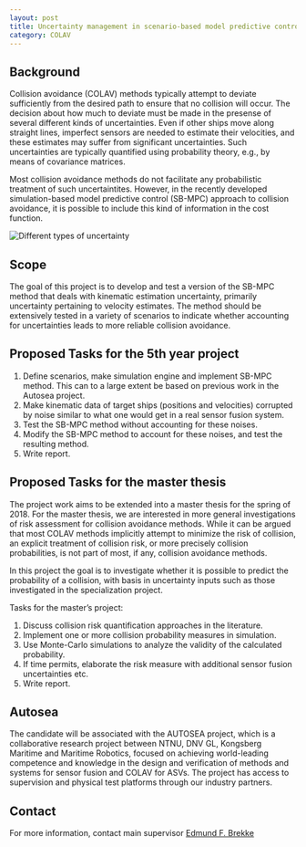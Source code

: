 ```yaml
---
layout: post
title: Uncertainty management in scenario-based model predictive control for collision avoidance
category: COLAV
---
```

## Background
Collision avoidance (COLAV) methods typically attempt to deviate sufficiently from the desired path to ensure that no collision will occur. The decision about how much to deviate must be made in the presense of several different kinds of uncertainties. Even if other ships move along straight lines, imperfect sensors are needed to estimate their velocities, and these estimates may suffer from significant uncertainties. Such uncertainties are typically quantified using probability theory, e.g., by means of covariance matrices. 

Most collision avoidance methods do not facilitate any probabilistic treatment of such uncertaintites. However, in the recently developed simulation-based model predictive control (SB-MPC) approach to collision avoidance, it is possible to include this kind of information in the cost function. 

![Different types of uncertainty]({{site.url}}/assets/uncertainties.png)

## Scope
The goal of this project is to develop and test a version of the SB-MPC method that deals with kinematic estimation uncertainty, primarily uncertainty pertaining to velocity estimates. The method should be extensively tested in a variety of scenarios to indicate whether accounting for uncertainties leads to more reliable collision avoidance.  

## Proposed Tasks for the 5th year project

1. Define scenarios, make simulation engine and implement SB-MPC method. This can to a large extent be based on previous work in the Autosea project.
2. Make kinematic data of target ships (positions and velocities) corrupted by noise similar to what one would get in a real sensor fusion system. 
3. Test the SB-MPC method without accounting for these noises. 
4. Modify the SB-MPC method to account for these noises, and test the resulting method.
5. Write report. 

## Proposed Tasks for the master thesis

The project work aims to be extended into a master thesis for the spring of 2018.  For the master thesis, we are interested in more general investigations of risk assessment for collision avoidance methods. While it can be argued that most COLAV methods implicitly attempt to minimize the risk of collision, an explicit treatment of collision risk, or more precisely collision probabilities, is not part of most, if any, collision avoidance methods. 

In this project the goal is to investigate whether it is possible to predict the probability of a collision, with basis in uncertainty inputs such as those investigated in the specialization project. 

Tasks for the master’s project:

1. Discuss collision risk quantification approaches in the literature.
2. Implement one or more collision probability measures in simulation.
3. Use Monte-Carlo simulations to analyze the validity of the calculated probability.
4. If time permits, elaborate the risk measure with additional sensor fusion uncertainties etc.
5. Write report.


## Autosea
The candidate will be associated with the AUTOSEA project, which is a collaborative research project between NTNU, DNV GL, Kongsberg Maritime and Maritime Robotics, focused on achieving world-leading competence and knowledge in the design and verification of methods and systems for sensor fusion and COLAV for ASVs. The project has access to supervision and physical test platforms through our industry partners.

## Contact
For more information, contact main supervisor [Edmund F. Brekke](http://www.ntnu.no/ansatte/edmundfo)
